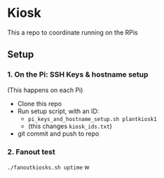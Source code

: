 # Kiosk

This a repo to coordinate running on the RPis

## Setup

### 1. On the Pi: SSH Keys & hostname setup

(This happens on each Pi)
- Clone this repo
- Run setup script, with an ID:
  - `pi_keys_and_hostname_setup.sh plantkiosk1` 
  - (this changes `kiosk_ids.txt`)
- git commit and push to repo

### 2. Fanout test

`./fanoutkiosks.sh uptime` w
